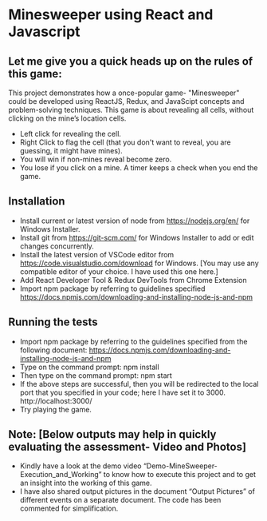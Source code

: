 # Minesweeper using React and Javascript

## Let me give you a quick heads up on the rules of this game:
This project demonstrates how a once-popular game- "Minesweeper" could be developed using ReactJS, Redux, and JavaScipt concepts and problem-solving techniques.
This game is about revealing all cells, without clicking on the mine’s location cells.
*	Left click for revealing the cell.
*	Right Click to flag the cell (that you don't want to reveal, you are guessing, it might have mines).
*	You will win if non-mines reveal become zero.
*	You lose if you click on a mine. A timer keeps a check when you end the game.

## Installation
*	Install current or latest version of node from https://nodejs.org/en/ for Windows Installer.
*	Install git from https://git-scm.com/ for Windows Installer to add or edit changes concurrently.
*	Install the latest version of VSCode editor from https://code.visualstudio.com/download for Windows. [You may use any compatible editor of your choice. I have used this one here.]
*	Add React Developer Tool & Redux DevTools from Chrome Extension
*	Import npm package by referring to guidelines specified https://docs.npmjs.com/downloading-and-installing-node-js-and-npm

## Running the tests
* Import npm package by referring to the guidelines specified from the following document:
https://docs.npmjs.com/downloading-and-installing-node-js-and-npm
*	Type on the command prompt: npm install 
*	Then type on the command prompt: npm start
* If the above steps are successful, then you will be redirected to the local port that you specified in your code; here I have set it to 3000. http://localhost:3000/
* Try playing the game. 

## Note: [Below outputs may help in quickly evaluating the assessment- Video and Photos]
* Kindly have a look at the demo video “Demo-MineSweeper-Execution_and_Working” to know how to execute this project and to get an insight into the working of this game. 
* I have also shared output pictures in the document “Output Pictures” of different events on a separate document. The code has been commented for simplification. 

